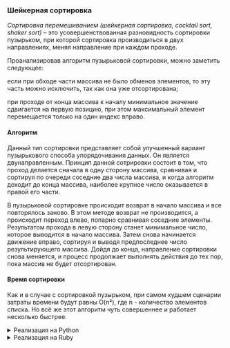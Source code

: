 ### Шейкерная сортировка

_Сортировка перемешиванием (шейкерная сортировка, cocktail sort, shaker sort)_ – это усовершенствованная разновидность сортировки пузырьком, при которой сортировка производиться в двух направлениях, меняя направление при каждом проходе.

Проанализировав алгоритм пузырьковой сортировки, можно заметить следующее:

если при обходе части массива не было обменов элементов, то эту часть можно исключить, так как она уже отсортирована;

при проходе от конца массива к началу минимальное значение сдвигается на первую позицию, при этом максимальный элемент перемещается только на один индекс вправо.

#### Алгоритм

Данный тип сортировки представляет собой улучшенный вариант пузырькового способа упорядочивания данных. Он является двунаправленным. Принцип данной сотрировки состоит в том, что проход делается сначала в одну сторону массива, сравнивая и сортируя по очереди соседние два числа массива, и когда алгоритм доходит до конца массива, наиболее крупное число оказывается в правой его части.

В пузырьковой сортировке происходит возврат в начало массива и все повторялось заново. В этом методе возврат не производится, а происходит переход влево, попарно сравнивая соседние элементы. Результатом прохода в левую сторону станет минимальное число, которое выводится в начало массива. Затем снова начинается движение вправо, сортируя и выводя предпоследнее число результирующего массива. Дойдя до конца, направление сортировки снова меняется, и процесс продолжает выполнять действия до тех пор, пока массив не будет отсортирован.

#### Время сортировки
Как и в случае с сортировкой пузырьком, при самом худшем сценарии затраты времени будут равны O(n²), где n - количество элементов списка. Но всё же этот алгоритм чуть совершеннее и работает несколько быстрее.

<details>
<summary>Реализация на Python</summary>

```
def shaker_sort(nums): 
    # Определяем начальный (левый) и конечный (правый) элементы
    left = 0
    right = len(nums) - 1
    while left <= right:
        # Проходимся от левого до правого элемента с шагом один
        for i in range(left, right, 1):
            if nums[i] > nums[i + 1]:
                nums[i], nums[i + 1] = nums[i + 1], nums[i]
        right -= 1
        # Проходимся от правого до левого элемента с шагом минус один!
        for i in range(right, left, -1):
            if nums[i - 1] > nums[i]:
                nums[i], nums[i - 1] = nums[i - 1], nums[i]
        left += 1
    return nums
```

</details>

<details>
<summary>Реализация на Ruby</summary>

```
def shaker_sort(nums) 
    # Определяем начальный (левый) и конечный (правый) элементы
    left = 0
    right = nums.size - 1
    while left <= right
        # Проходимся от левого до правого элемента с шагом один
        (left...right).each do |i|
            if nums[i] > nums[i + 1]
                nums[i], nums[i + 1] = nums[i + 1], nums[i]
            end
        right -= 1
        end
        # Проходимся от правого до левого элемента с шагом минус один!
        (right).downto(left).each do |i|
            if nums[i - 1] > nums[i]
                nums[i], nums[i - 1] = nums[i - 1], nums[i]
            end
        left += 1
        end
    end
    return nums
end
```

</details>

